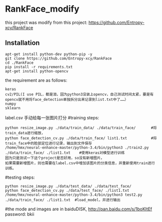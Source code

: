# RankFace_modify
this project was modify from this project: https://github.com/Entropy-xcy/RankFace

## Installation

```shell
apt-get install python-dev python-pip -y
git clone https://github.com/Entropy-xcy/RankFace
cd ./RankFace
pip install -r requirements.txt
apt-get install python-opencv
```

the requirement are as follows:

```shell
keras
cv2/PIL(I use PIL，都是泪，因为python3没装上opencv，自己测试时间太紧，要是有opencv就不用将face_detection单独拆分出来记录到list.txt中了……）
numpy 
sklearn
```

label.csv 手动给每一张图片打分
#training steps:

```shell
python resize_image.py ./data/train_data/ ./data/train_face/       #将train_data进行缩放，
python face_detection_cv.py ./data/train_face/ list1.txt           #将train_face中的脸部定位进行记录，输出到文件保存
/home/hmx/neural-enhance-master/python-3.4/bin/python3 ./train2.py ./data/train_face/ ./list1.txt    #使用keras对模型进行训练
因为只是测试一下这个project是否好用，so没有新增图片。
如果需要新增图片，则也需要在label.csv中增加该图片的分类信息，并重新使用train进行训练。
```

#testing steps:

```shell
python resize_image.py ./data/test_data/ ./data/test_face/
python face_detection_cv.py ./data/test_face/ ./list1.txt
/home/hmx/neural-enhance-master/python-3.4/bin/python3 test2.py ./data/train_face/ ./list1.txt  #load_model，并进行输出
```
#the mode and images are in baiduDISK, 
http://pan.baidu.com/s/1boKItEf   password: bkii
